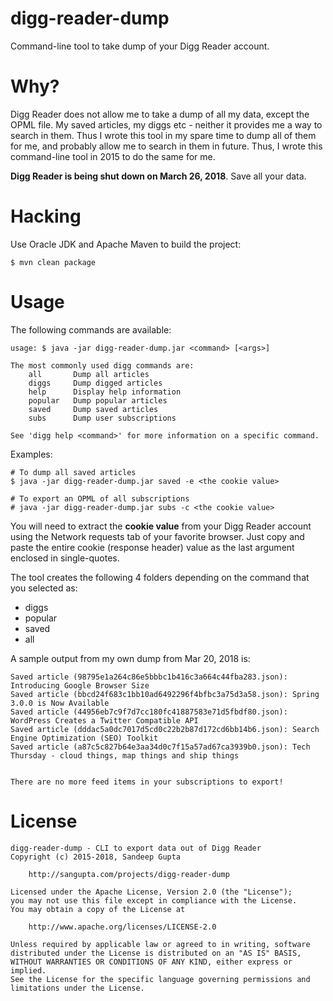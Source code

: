 # digg-reader-dump

Command-line tool to take dump of your Digg Reader account. 

# Why?

Digg Reader does not allow me to take a dump of all my data, except the OPML file. My saved
articles, my diggs etc - neither it provides me a way to search in them. Thus I wrote this
tool in my spare time to dump all of them for me, and probably allow me to search in them
in future. Thus, I wrote this command-line tool in 2015 to do the same for me.

**Digg Reader is being shut down on March 26, 2018**. Save all your data.

# Hacking

Use Oracle JDK and Apache Maven to build the project:

```
$ mvn clean package
```

# Usage

The following commands are available:

```
usage: $ java -jar digg-reader-dump.jar <command> [<args>]

The most commonly used digg commands are:
    all       Dump all articles
    diggs     Dump digged articles
    help      Display help information
    popular   Dump popular articles
    saved     Dump saved articles
    subs      Dump user subscriptions

See 'digg help <command>' for more information on a specific command.
```

Examples:

```
# To dump all saved articles
$ java -jar digg-reader-dump.jar saved -e <the cookie value>

# To export an OPML of all subscriptions
# java -jar digg-reader-dump.jar subs -c <the cookie value>
```
You will need to extract the **cookie value** from your Digg Reader account using the Network
requests tab of your favorite browser. Just copy and paste the entire cookie (response header)
value as the last argument enclosed in single-quotes.

The tool creates the following 4 folders depending on the command that you
selected as:

* diggs
* popular
* saved
* all

A sample output from my own dump from Mar 20, 2018 is:

```
Saved article (98795e1a264c86e5bbbc1b416c3a664c44fba283.json): Introducing Google Browser Size
Saved article (bbcd24f683c1bb10ad6492296f4bfbc3a75d3a58.json): Spring 3.0.0 is Now Available
Saved article (44956eb7c9f7d7cc180fc41887583e71d5fbdf80.json): WordPress Creates a Twitter Compatible API
Saved article (dddac5a0dc7017d5cd0c22b2b87d172cd6bb14b6.json): Search Engine Optimization (SEO) Toolkit
Saved article (a87c5c827b64e3aa34d0c7f15a57ad67ca3939b0.json): Tech Thursday - cloud things, map things and ship things


There are no more feed items in your subscriptions to export!
```

# License

```
digg-reader-dump - CLI to export data out of Digg Reader
Copyright (c) 2015-2018, Sandeep Gupta

    http://sangupta.com/projects/digg-reader-dump

Licensed under the Apache License, Version 2.0 (the "License");
you may not use this file except in compliance with the License.
You may obtain a copy of the License at

    http://www.apache.org/licenses/LICENSE-2.0

Unless required by applicable law or agreed to in writing, software
distributed under the License is distributed on an "AS IS" BASIS,
WITHOUT WARRANTIES OR CONDITIONS OF ANY KIND, either express or implied.
See the License for the specific language governing permissions and
limitations under the License.
```
